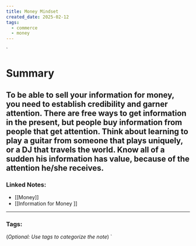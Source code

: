 ```yaml
---
title: Money Mindset
created_date: 2025-02-12
tags:
  - commerce
  - money
---
```

`

# Summary

To be able to sell your information for money, you need to establish credibility and garner attention. There are free ways to get information in the present, but people buy information from people that get attention. Think about learning to play a guitar from someone that plays uniquely, or a DJ that travels the world. Know all of a sudden his information has value, because of the attention he/she receives.
---

### **Linked Notes:**

- [[Money]]
- [[Information for Money <PM>]]

---

### **Tags:**

(_Optional: Use tags to categorize the note_)
`